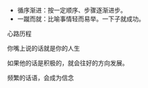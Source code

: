 


* 循序渐进：按一定顺序、步骤逐渐进步。
* 一蹴而就：比喻事情轻而易举。一下子就成功。


心路历程

你嘴上说的话就是你的人生

如果他的话是积极的，就会往好的方向发展。

频繁的话语，会成为信念